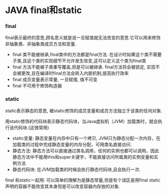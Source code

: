 # JAVA final和static

### final

final表示最终的意思,顾名思义就是说一旦赋值就无法改变的意思.它可以用来修饰非抽象类、非抽象类成员方法和变量.

* final 类不能被继承,final类中的方法都是final方法. 在设计时如果这个类不需要子类,且这个类的实现细节不允许发生改变,这可以定义这个类为final类
* final 方法不能被子类重写覆盖,但是可以被继承. final方法将会被锁定, 实现不会被更改,且在编译时final方法会转入内嵌机制,提高执行效率
* final 成员变量表示常量, 一旦赋值, 值不可变
* final 不可用于修饰构造器

### static

static表示静态的意思, 被static修饰的成员变量和成员方法独立于该类的任何对象.

用static修饰的代码块表示静态代码块，当Java虚拟机（JVM）加载类时，就会执行该代码块.(这很常用)

* static变量: 静态变量在内存中只有一个拷贝, JVM只为静态分配一次内存，在加载类的过程中完成静态变量的内存分配，可用类名直接访问. 
* 静态方法: 静态方法可以直接通过类名调用，任何的实例也都可以调用，因此静态方法中不能用this和super关键字，不能直接访问所属类的实例变量和实例方法
* 静态代码块: 在JVM加载类的时候会执行静态代码块,且会执行一次.

final 和static一起用: 可以简单的理解为是静态常量,但是有个误区是用final static声明的容器不能改变其本身但是可以改变容器内存放的对象.





